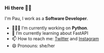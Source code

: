 ### Hi there 👋🏽

I'm Pau, I work as a **Software Developer**.

- 👩🏽‍💻 I’m currently working on **Python**.
- 🌱 I’m currently learning about FastAPI
- 📫 How to reach me: [Twitter](https://twitter.com/pau87x) and [Instagram](https://instagram.com/pau87x)
- 😄 Pronouns: she/her
